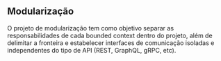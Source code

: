 ## Modularização

O projeto de modularização tem como objetivo separar as responsabilidades de cada bounded context dentro do projeto, além de delimitar a fronteira e estabelecer interfaces de comunicação isoladas e independentes do tipo de API (REST, GraphQL, gRPC, etc).
